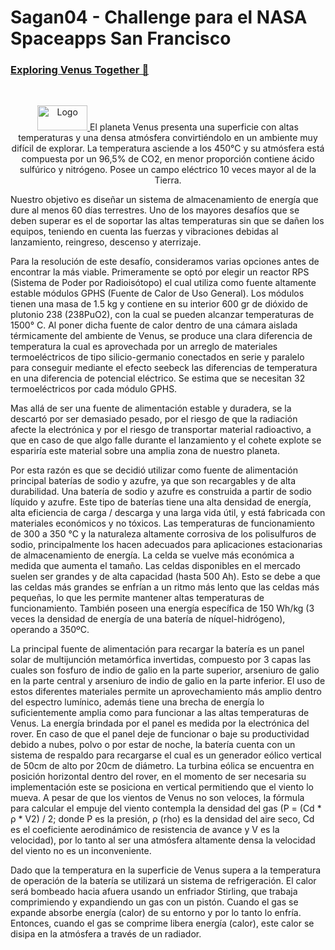# Sagan04 - Challenge para el NASA Spaceapps San Francisco
### [Exploring Venus Together 🚀](https://2022.spaceappschallenge.org/challenges/2022-challenges/exploring-venus/details)
<!-- PROJECT LOGO -->
<br />
<p align="center">
  <a href="https://github.com/othneildrew/Best-README-Template">
    <img src="https://images.spaceappschallenge.org/images/8xBhEEUSQiafDwF09-ioi2ptqXU=/20069/fill-591x300/" alt="Logo" width="80" height="40">
  </a>
El planeta Venus presenta una superficie con altas temperaturas y una densa atmósfera convirtiéndolo en un ambiente muy difícil de explorar. La temperatura asciende a los 450°C y su atmósfera está compuesta por un 96,5% de CO2, en menor proporción contiene ácido sulfúrico y nitrógeno. Posee un campo eléctrico 10 veces mayor al de la Tierra.

Nuestro objetivo es diseñar un sistema de almacenamiento de energía que dure al menos 60 días terrestres. 
Uno de los mayores desafíos que se deben superar es el de soportar las altas temperaturas sin que se dañen los equipos, teniendo en cuenta las fuerzas y vibraciones debidas al lanzamiento, reingreso, descenso y aterrizaje. 

Para la resolución de este desafío, consideramos varias opciones antes de encontrar la más viable.
	Primeramente se optó por elegir un reactor RPS (Sistema de Poder por Radioisótopo) el cual utiliza como fuente altamente estable módulos GPHS (Fuente de Calor de Uso General). Los módulos tienen una masa de 1.5 kg y contiene en su interior 600 gr de dióxido de plutonio 238 (238PuO2), con la cual se pueden alcanzar temperaturas de 1500° C. Al poner dicha fuente de calor dentro de una cámara aislada térmicamente del ambiente de Venus, se produce una clara diferencia de temperatura la cual es aprovechada por un arreglo de materiales termoeléctricos de tipo silicio-germanio conectados en serie y paralelo para conseguir mediante el efecto seebeck las diferencias de temperatura en una diferencia de potencial eléctrico. Se estima que se necesitan 32 termoeléctricos por cada módulo GPHS.
	
Mas allá de ser una fuente de alimentación estable y duradera, se la descartó por ser demasiado pesado, por el riesgo de que la radiación afecte la electrónica y por el riesgo de transportar material radioactivo, a que en caso de que algo falle durante el lanzamiento y el cohete explote se espariría este material sobre una amplia zona de nuestro planeta.
  
Por esta razón es que se decidió utilizar como fuente de alimentación principal baterías de sodio y azufre, ya que son recargables y de alta durabilidad. Una batería de sodio y azufre es construida a partir de sodio líquido y azufre. Este tipo de baterías tiene una alta densidad de energía, alta eficiencia de carga / descarga y una larga vida útil, y está fabricada con materiales económicos y no tóxicos. Las temperaturas de funcionamiento de 300 a 350 °C y la naturaleza altamente corrosiva de los polisulfuros de sodio, principalmente los hacen adecuados para aplicaciones estacionarias de almacenamiento de energía. La celda se vuelve más económica a medida que aumenta el tamaño. Las celdas disponibles en el mercado suelen ser grandes y de alta capacidad (hasta 500 Ah). Esto se debe a que las celdas más grandes se enfrían a un ritmo más lento que las celdas más pequeñas, lo que les permite mantener altas temperaturas de funcionamiento.
También poseen una energía específica de 150 Wh/kg (3 veces la densidad de energía de una batería de níquel-hidrógeno), operando a 350ºC.
 
La principal fuente de alimentación para recargar la batería es un panel solar de multijunción metamórfica invertidas, compuesto por 3 capas las cuales son fosfuro de indio de galio en la parte superior, arseniuro de galio en la parte central y arseniuro de indio de galio en la parte inferior. El uso de estos diferentes materiales permite un aprovechamiento más amplio dentro del espectro lumínico, además tiene una brecha de energía lo suficientemente amplia como para funcionar a las altas temperaturas de Venus. La energía brindada por el panel es medida por la electrónica del rover. En caso de que el panel deje de funcionar o baje su productividad debido a nubes, polvo o por estar de noche, la batería cuenta con un sistema de respaldo para recargarse el cual es un generador eólico vertical de 50cm de alto por 20cm de diámetro. La turbina eólica se encuentra en posición horizontal dentro del rover, en el momento de ser necesaria su implementación este se posiciona en vertical permitiendo que el viento lo mueva. A pesar de que los vientos de Venus no son veloces, la fórmula para calcular el empuje del viento contempla la densidad del gas (P = (Cd * ρ  *  V2) / 2; donde P es la presión, ρ (rho)  es la densidad del aire seco, Cd es el coeficiente aerodinámico de resistencia de avance y V es la velocidad), por lo tanto al ser una atmósfera altamente densa la velocidad del viento no es un inconveniente. 
 
Dado que la temperatura en la superficie de Venus supera a la temperatura de operación de la batería se utilizará un sistema de refrigeración. El calor será bombeado hacia afuera usando un enfriador Stirling, que trabaja comprimiendo y expandiendo un gas con un pistón. Cuando el gas se expande absorbe energía (calor) de su entorno y por lo tanto lo enfría. Entonces, cuando el gas se comprime  libera energía (calor), este calor se disipa en la atmósfera a través de un radiador.
